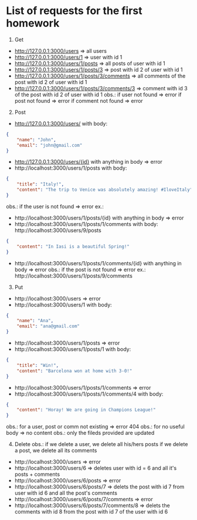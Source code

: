 # List of requests for the first homework

1. Get
- http://127.0.0.1:3000/users => all users
- http://127.0.0.1:3000/users/1 => user with id 1
- http://127.0.0.1:3000/users/1/posts => all posts of user with id 1
- http://127.0.0.1:3000/users/1/posts/3 => post with id 2 of user with id 1
- http://127.0.0.1:3000/users/1/posts/3/comments => all comments of the post with id 2 of user with id 1
- http://127.0.0.1:3000/users/1/posts/3/comments/3 => comment with id 3 of the post with id 2 of user with id 1
obs.: if user not found => error
if post not found => error
if comment not found => error

2. Post
- http://127.0.0.1:3000/users/ with body: 
```json
{
    "name": "John",
    "email": "john@gmail.com"
}
```
- http://127.0.0.1:3000/users/{id} with anything in body => error
- http://localhost:3000/users/1/posts with body:
```json
{
    "title": "Italy!",
    "content": "The trip to Venice was absolutely amazing! #IloveItaly"
}
```
obs.: if the user is not found => error ex.: 
- http://localhost:3000/users/1/posts/{id} with anything in body => error
- http://localhost:3000/users/1/posts/1/comments with body: http://localhost:3000/users/9/posts
```json
{ 
    "content": "In Iasi is a beautiful Spring!"
}
```
- http://localhost:3000/users/1/posts/1/comments/{id} with anything in body => error
obs.: if the post is not found => error ex.: http://localhost:3000/users/1/posts/9/comments

3. Put
- http://localhost:3000/users => error
- http://localhost:3000/users/1 with body:
```json
{
    "name": "Ana",
    "email": "ana@gmail.com"
}
```
- http://localhost:3000/users/1/posts => error
- http://localhost:3000/users/1/posts/1 with body:
```json
{
    "title": "Win!",
    "content": "Barcelona won at home with 3-0!"
}
```
- http://localhost:3000/users/1/posts/1/comments => error
- http://localhost:3000/users/1/posts/1/comments/4 with body:
```json
{
    "content": "Horay! We are going in Champions League!"
}
```
obs.: for a user, post or comm not existing => error 404
obs.: for no useful body => no content
obs.: only the fileds provided are updated

4. Delete
obs.: if we delete a user, we delete all his/hers posts
if we delete a post, we delete all its comments
- http://localhost:3000/users => error
- http://localhost:3000/users/6 => deletes user with id = 6 and all it's posts + comments
- http://localhost:3000/users/6/posts => error
- http://localhost:3000/users/6/posts/7 => delets the post with id 7 from user with id 6 and all the post's comments
- http://localhost:3000/users/6/posts/7/comments => error
- http://localhost:3000/users/6/posts/7/comments/8 => delets the comments with id 8 from the post with id 7 of the user with id 6



